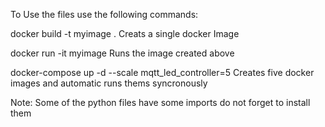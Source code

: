 To Use the files use the following commands:

docker build -t myimage .     Creats a single docker Image

docker run -it myimage        Runs the image created above

docker-compose up -d --scale mqtt_led_controller=5    Creates five docker images and automatic runs thems syncronously

Note: Some of the python files have some imports do not forget to install them
